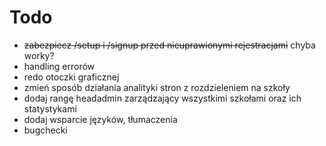 # Todo

- ~~zabezpiecz /setup i /signup przed nieuprawionymi rejestracjami~~ chyba worky?
- handling errorów
- redo otoczki graficznej
- zmień sposób działania analityki stron z rozdzieleniem na szkoły
- dodaj rangę headadmin zarządzający wszystkimi szkołami oraz ich statystykami
- dodaj wsparcie języków, tłumaczenia
- bugchecki

